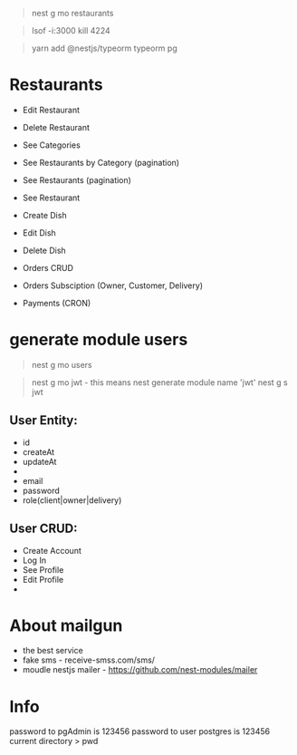 >nest g mo restaurants

>lsof -i:3000
>kill 4224

>yarn add @nestjs/typeorm typeorm pg

# Restaurants
- Edit Restaurant
- Delete Restaurant

- See Categories
- See Restaurants by Category (pagination)
- See Restaurants (pagination)
- See Restaurant

- Create Dish
- Edit Dish
- Delete Dish

- Orders CRUD
- Orders Subsciption (Owner, Customer, Delivery)

- Payments (CRON)

# generate module users
>nest g mo users

>nest g mo jwt - this means nest generate module name 'jwt'
>nest g s jwt

## User Entity:
- id
- createAt
- updateAt
- 
- email
- password
- role(client|owner|delivery)

## User CRUD:

- Create Account
- Log In
- See Profile
- Edit Profile
- 

# About mailgun
- the best service
- fake sms - receive-smss.com/sms/
- moudle nestjs mailer - https://github.com/nest-modules/mailer



# Info
password to pgAdmin is 123456
password to user postgres is 123456
current directory > pwd